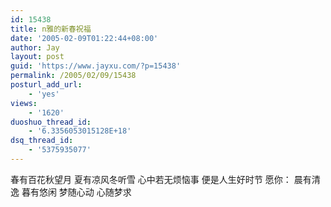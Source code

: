```yaml
---
id: 15438
title: n雅的新春祝福
date: '2005-02-09T01:22:44+08:00'
author: Jay
layout: post
guid: 'https://www.jayxu.com/?p=15438'
permalink: /2005/02/09/15438
posturl_add_url:
    - 'yes'
views:
    - '1620'
duoshuo_thread_id:
    - '6.3356053015128E+18'
dsq_thread_id:
    - '5375935077'
---
```


春有百花秋望月
夏有凉风冬听雪
心中若无烦恼事
便是人生好时节
愿你：
晨有清逸
暮有悠闲
梦随心动
心随梦求
